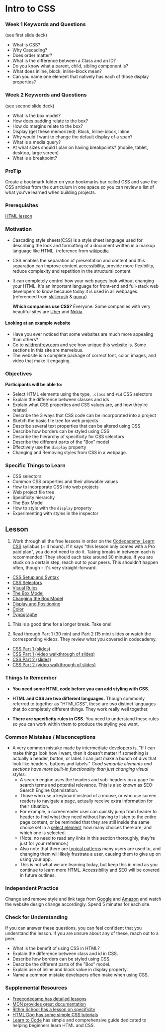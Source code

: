 # Intro to CSS

### Week 1 Keywords and Questions

(see first slide deck)

- What is CSS?
- Why Cascading?
- Does order matter?
- What is the difference between a Class and an ID?
- Do you know what a parent, child, sibling component is?
- What does inline, block, inline-block mean? 
- Can you name one element that natively has each of those display properties?

### Week 2 Keywords and Questions

(see second slide deck)

- What is the box model?
- How does padding relate to the box?
- How do margins relate to the box?
- Display (get these memorized): Block, Inline-block, Inline
- Why would I want to change the default display of a span? 
- What is a media query?
- At what sizes should I plan on having breakpoints? (mobile, tablet, desktop, large screen)
- What is a breakpoint?


### ProTip

Create a bookmark folder on your bookmarks bar called CSS and save the CSS articles from the curriculum in one space so you can review a list of what you've learned when building projects.

### Prerequisites

[HTML lesson](./html.md)

### Motivation

- Cascading style sheets(CSS) is a style sheet language used for describing the look and formatting of a document written in a markup language like HTML. (reference from [wikipedia](https://en.wikipedia.org/wiki/Cascading_Style_Sheets) 
- CSS enables the separation of presentation and content and this separation can improve content accessibility, provide more flexibility, reduce complexity and repetition in the structural content.
- It can completely control how your web pages look without changing your HTML. It's an important language for front-end and full-stack web developers to know because today it is used in all webpages.(referenced from [skillcrush](https://skillcrush.com/2017/02/27/front-end-back-end-full-stack/) & [quora](https://www.quora.com/What-are-the-important-concepts-in-CSS))

  **Which companies use CSS?** Everyone. Some companies with very beautiful sites are [Uber](https://www.uber.com) and [Nokia](https://www.nokia.com/).

#### Looking at an example website

- Have you ever noticed that some websites are much more appealing than others?
- Go to [wildrenfrew.com](https://wildrenfrew.com/) and see how unique this website is. Some sections in this site are marvelous.
- The website is a complete package of correct font, color, images, and video that make it engaging.

### Objectives

**Participants will be able to:**

- Select HTML elements using the type, `.class` and `#id` CSS selectors
- Explain the difference between classes and ids
- Explain what CSS properties and CSS values are, and how they're related
- Describe the 3 ways that CSS code can be incorporated into a project
- Sketch the basic file tree for web projects
- Describe several text properties that can be altered using CSS
- Describe how borders can be styled using CSS
- Describe the hierarchy of specificity for CSS selectors
- Describe the different parts of the "Box" model
- Effectively use the `display` property
- Changing and Removing styles from CSS in a webpage.

### Specific Things to Learn

- CSS selectors
- Common CSS properties and their allowable values
- How to incorporate CSS into web projects
- Web project file tree
- Specificity hierarchy
- The Box Model
- How to style with the `display` property
- Experimenting with styles in the inspector

## Lesson

1. Work through all the free lessons in order on the [Codecademy: Learn CSS](https://www.codecademy.com/courses/learn-css/) syllabus (~ 4 hours). If it says "this lesson only comes with a Pro paid plan", you do not need to do it. Taking breaks in between each is recommended! They should each take around 30 minutes. If you are stuck on a certain step, reach out to your peers. This shouldn't happen often, though - it's very straight-forward.
  - [CSS Setup and Syntax](https://www.codecademy.com/courses/learn-css/lessons/learn-css-setup-and-syntax/)
  - [CSS Selectors](https://www.codecademy.com/courses/learn-css/lessons/learn-css-selectors/)
  - [Visual Rules](https://www.codecademy.com/courses/learn-css/lessons/css-visual-rules/)
  - [The Box Model](https://www.codecademy.com/courses/learn-css/lessons/box-model-intro/)
  - [Changing the Box Model](https://www.codecademy.com/courses/learn-css/lessons/box-model-new/)
  - [Display and Positioning](https://www.codecademy.com/courses/learn-css/lessons/css-display-positioning/)
  - [Color](https://www.codecademy.com/courses/learn-css/lessons/color/resume)
  - [Typography](https://www.codecademy.com/courses/learn-css/lessons/css-typography/)

1. This is a good time for a longer break. Take one!

1. Read through Part 1 (30 min) and Part 2 (15 min) slides or watch the corresponding videos.  They review what you covered in codecademy.  

  - [CSS Part 1 (slides)](https://docs.google.com/presentation/d/1p-IXWxo0NEbZbHQ_Mdoo-A9dlFXqfSPOfW6navfyeTI/edit?usp=sharing)
  - [CSS Part 1 (video walkthrough of slides)](https://drive.google.com/file/d/1IyAozbB3BAuFXdAZH1tu0kr-eL3El0Cn/view)
  - [CSS Part 2 (slides)](https://docs.google.com/presentation/d/1r0e--y5dWWvAY1TmBYMfln91g9_WTy4yoKBJCVx-M18/edit?usp=sharing)
  - [CSS Part 2 (video walkthrough of slides)](https://drive.google.com/file/d/1KTJgJEZfJnBPNALcSe7zQb8Q87f7lfB9/view)


### Things to Remember

- **You need some HTML code before you can add styling with CSS.**

- **HTML and CSS are two different languages.** Though commonly referred to together as "HTML/CSS", these are two distinct languages that do completely different things. They work really well together.

- **There are specificity rules in CSS.** You need to understand these rules so you can work within them to produce the styling you want.

### Common Mistakes / Misconceptions
- A very common mistake made by intermediate developers is, "If I can make things look how I want, then it doesn't matter if something is actually a header, button, or label. I can just make a bunch of divs that look like headers, buttons and labels." *Good semantic elements and sections have more built-in functionality than just changing visual styles.*
  - A search engine uses the headers and sub-headers on a page for search terms and potential relevance.  This is also known as SEO: Search Engine Optimization.
  - Those who use a keyboard instead of a mouse, or who use screen readers to navigate a page, actually receive extra information for their situation.  
  - For example, a screenreader user can quickly jump from header to header to find what they need without having to listen to the entire page content, or be reminded that they are still inside the same choice set in a [select element](https://developer.mozilla.org/en-US/docs/Web/HTML/Element/select), how many choices there are, and which one is selected.
  - (Note: no need to read any links in this section thoroughly, they're just for your reference.)
  - Also note that there are [typical patterns](https://webaim.org/techniques/keyboard/#testing) many users are used to, and changing them will likely frustrate a user, causing them to give up on using your app.
  - This is not what we are learning today, but keep this in mind as you continue to learn more HTML.  Accessibility and SEO will be covered in future outlines.

### Independent Practice

Change and remove style and link tags from [Google](https://www.google.com/) and [Amazon](https://www.amazon.in/) and watch the website design change accordingly. Spend 5 minutes for each site.

### Check for Understanding

If you can answer these questions, you can feel confident that you understand the lesson.  If you are unsure about any of these, reach out to a peer.
- What is the benefit of using CSS in HTML?
- Explain the difference between class and id in CSS.
- Describe how borders can be styled using CSS.
- Describe the different parts of the "Box" model.
- Explain use of inline and block value in display property.
- Name a common mistake developers often make when using CSS.

### Supplemental Resources

- [Freecodecamp has detailed lessons](https://learn.freecodecamp.org/responsive-web-design/basic-css/)
- [MDN provides great documentation](https://developer.mozilla.org/en-US/docs/Web/CSS)
- [Rithm School has a lesson on specificity](https://www.rithmschool.com/courses/html-css-fundamentals/specificity)
- [HTML Dog has some simple CSS tutorials](http://www.htmldog.com/guides/css/)
- [Learn to Code](https://learn.shayhowe.com/html-css/) has simple and comprehensive guide dedicated to helping beginners learn HTML and CSS.
